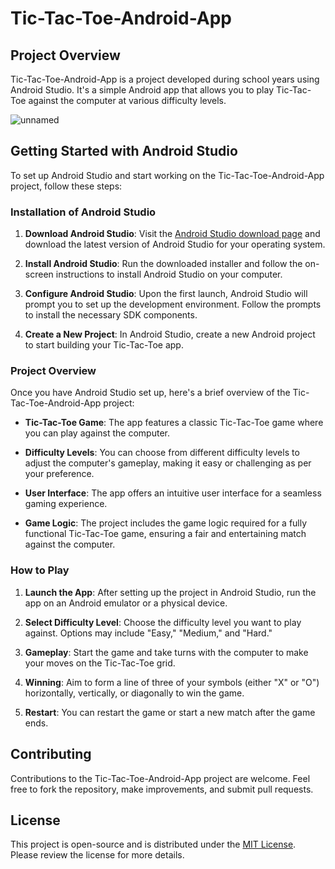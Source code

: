 # Tic-Tac-Toe-Android-App

## Project Overview
Tic-Tac-Toe-Android-App is a project developed during school years using Android Studio. It's a simple Android app that allows you to play Tic-Tac-Toe against the computer at various difficulty levels.

![unnamed](https://github.com/TorbenStriegel/Tic-Tac-Toe-Andoid_App/assets/29056807/12c316d6-d791-4e51-ad7c-e238a63e5900)

## Getting Started with Android Studio
To set up Android Studio and start working on the Tic-Tac-Toe-Android-App project, follow these steps:

### Installation of Android Studio
1. **Download Android Studio**: Visit the [Android Studio download page](https://developer.android.com/studio) and download the latest version of Android Studio for your operating system.

2. **Install Android Studio**: Run the downloaded installer and follow the on-screen instructions to install Android Studio on your computer.

3. **Configure Android Studio**: Upon the first launch, Android Studio will prompt you to set up the development environment. Follow the prompts to install the necessary SDK components.

4. **Create a New Project**: In Android Studio, create a new Android project to start building your Tic-Tac-Toe app.

### Project Overview
Once you have Android Studio set up, here's a brief overview of the Tic-Tac-Toe-Android-App project:

- **Tic-Tac-Toe Game**: The app features a classic Tic-Tac-Toe game where you can play against the computer.
  
- **Difficulty Levels**: You can choose from different difficulty levels to adjust the computer's gameplay, making it easy or challenging as per your preference.
  
- **User Interface**: The app offers an intuitive user interface for a seamless gaming experience.
  
- **Game Logic**: The project includes the game logic required for a fully functional Tic-Tac-Toe game, ensuring a fair and entertaining match against the computer.

### How to Play
1. **Launch the App**: After setting up the project in Android Studio, run the app on an Android emulator or a physical device.

2. **Select Difficulty Level**: Choose the difficulty level you want to play against. Options may include "Easy," "Medium," and "Hard."

3. **Gameplay**: Start the game and take turns with the computer to make your moves on the Tic-Tac-Toe grid.

4. **Winning**: Aim to form a line of three of your symbols (either "X" or "O") horizontally, vertically, or diagonally to win the game.

5. **Restart**: You can restart the game or start a new match after the game ends.

## Contributing
Contributions to the Tic-Tac-Toe-Android-App project are welcome. Feel free to fork the repository, make improvements, and submit pull requests.

## License
This project is open-source and is distributed under the [MIT License](LICENSE). Please review the license for more details.
